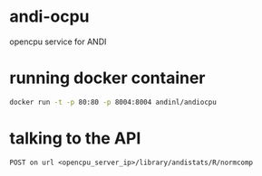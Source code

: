 # andi-ocpu
opencpu service for ANDI

# running docker container
```sh
docker run -t -p 80:80 -p 8004:8004 andinl/andiocpu
```

# talking to the API
```
POST on url <opencpu_server_ip>/library/andistats/R/normcomp
```
